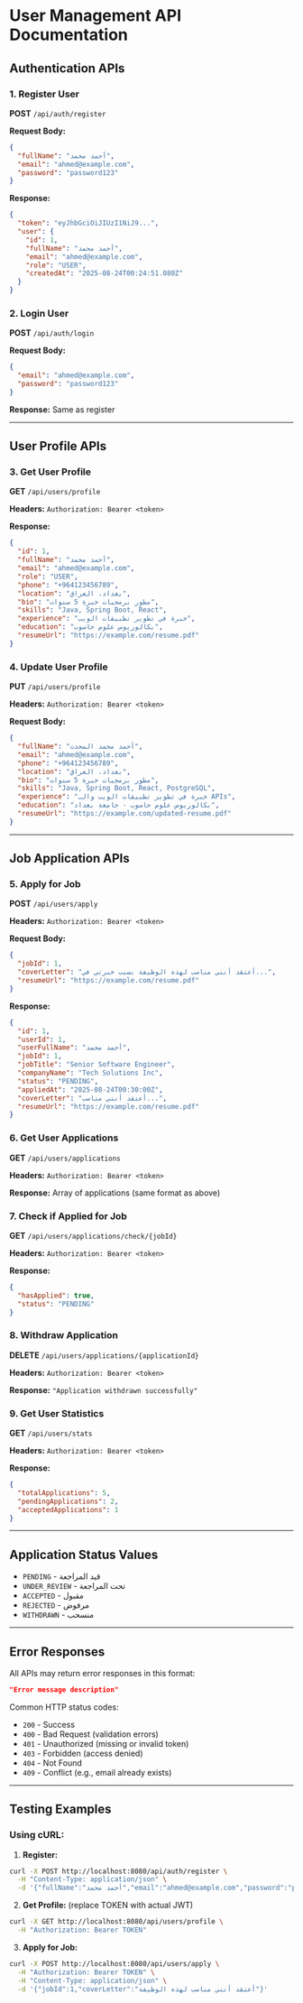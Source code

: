 # User Management API Documentation

## Authentication APIs

### 1. Register User

**POST** `/api/auth/register`

**Request Body:**

```json
{
  "fullName": "أحمد محمد",
  "email": "ahmed@example.com",
  "password": "password123"
}
```

**Response:**

```json
{
  "token": "eyJhbGciOiJIUzI1NiJ9...",
  "user": {
    "id": 1,
    "fullName": "أحمد محمد",
    "email": "ahmed@example.com",
    "role": "USER",
    "createdAt": "2025-08-24T00:24:51.080Z"
  }
}
```

### 2. Login User

**POST** `/api/auth/login`

**Request Body:**

```json
{
  "email": "ahmed@example.com",
  "password": "password123"
}
```

**Response:** Same as register

---

## User Profile APIs

### 3. Get User Profile

**GET** `/api/users/profile`

**Headers:** `Authorization: Bearer <token>`

**Response:**

```json
{
  "id": 1,
  "fullName": "أحمد محمد",
  "email": "ahmed@example.com",
  "role": "USER",
  "phone": "+964123456789",
  "location": "بغداد، العراق",
  "bio": "مطور برمجيات خبرة 5 سنوات",
  "skills": "Java, Spring Boot, React",
  "experience": "خبرة في تطوير تطبيقات الويب",
  "education": "بكالوريوس علوم حاسوب",
  "resumeUrl": "https://example.com/resume.pdf"
}
```

### 4. Update User Profile

**PUT** `/api/users/profile`

**Headers:** `Authorization: Bearer <token>`

**Request Body:**

```json
{
  "fullName": "أحمد محمد المحدث",
  "email": "ahmed@example.com",
  "phone": "+964123456789",
  "location": "بغداد، العراق",
  "bio": "مطور برمجيات خبرة 5 سنوات",
  "skills": "Java, Spring Boot, React, PostgreSQL",
  "experience": "خبرة في تطوير تطبيقات الويب والـ APIs",
  "education": "بكالوريوس علوم حاسوب - جامعة بغداد",
  "resumeUrl": "https://example.com/updated-resume.pdf"
}
```

---

## Job Application APIs

### 5. Apply for Job

**POST** `/api/users/apply`

**Headers:** `Authorization: Bearer <token>`

**Request Body:**

```json
{
  "jobId": 1,
  "coverLetter": "أعتقد أنني مناسب لهذه الوظيفة بسبب خبرتي في...",
  "resumeUrl": "https://example.com/resume.pdf"
}
```

**Response:**

```json
{
  "id": 1,
  "userId": 1,
  "userFullName": "أحمد محمد",
  "jobId": 1,
  "jobTitle": "Senior Software Engineer",
  "companyName": "Tech Solutions Inc",
  "status": "PENDING",
  "appliedAt": "2025-08-24T00:30:00Z",
  "coverLetter": "أعتقد أنني مناسب...",
  "resumeUrl": "https://example.com/resume.pdf"
}
```

### 6. Get User Applications

**GET** `/api/users/applications`

**Headers:** `Authorization: Bearer <token>`

**Response:** Array of applications (same format as above)

### 7. Check if Applied for Job

**GET** `/api/users/applications/check/{jobId}`

**Headers:** `Authorization: Bearer <token>`

**Response:**

```json
{
  "hasApplied": true,
  "status": "PENDING"
}
```

### 8. Withdraw Application

**DELETE** `/api/users/applications/{applicationId}`

**Headers:** `Authorization: Bearer <token>`

**Response:** `"Application withdrawn successfully"`

### 9. Get User Statistics

**GET** `/api/users/stats`

**Headers:** `Authorization: Bearer <token>`

**Response:**

```json
{
  "totalApplications": 5,
  "pendingApplications": 2,
  "acceptedApplications": 1
}
```

---

## Application Status Values

- `PENDING` - قيد المراجعة
- `UNDER_REVIEW` - تحت المراجعة
- `ACCEPTED` - مقبول
- `REJECTED` - مرفوض
- `WITHDRAWN` - منسحب

---

## Error Responses

All APIs may return error responses in this format:

```json
"Error message description"
```

Common HTTP status codes:

- `200` - Success
- `400` - Bad Request (validation errors)
- `401` - Unauthorized (missing or invalid token)
- `403` - Forbidden (access denied)
- `404` - Not Found
- `409` - Conflict (e.g., email already exists)

---

## Testing Examples

### Using cURL:

1. **Register:**

```bash
curl -X POST http://localhost:8080/api/auth/register \
  -H "Content-Type: application/json" \
  -d '{"fullName":"أحمد محمد","email":"ahmed@example.com","password":"password123"}'
```

2. **Get Profile:** (replace TOKEN with actual JWT)

```bash
curl -X GET http://localhost:8080/api/users/profile \
  -H "Authorization: Bearer TOKEN"
```

3. **Apply for Job:**

```bash
curl -X POST http://localhost:8080/api/users/apply \
  -H "Authorization: Bearer TOKEN" \
  -H "Content-Type: application/json" \
  -d '{"jobId":1,"coverLetter":"أعتقد أنني مناسب لهذه الوظيفة"}'
```
